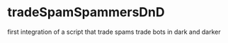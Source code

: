 # tradeSpamSpammersDnD
first integration of a script that trade spams trade bots in dark and darker
